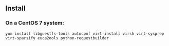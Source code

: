 ## Install

### On a CentOS 7 system:

    yum install libguestfs-tools autoconf virt-install virsh virt-sysprep virt-sparsify euca2ools python-requestbuilder
